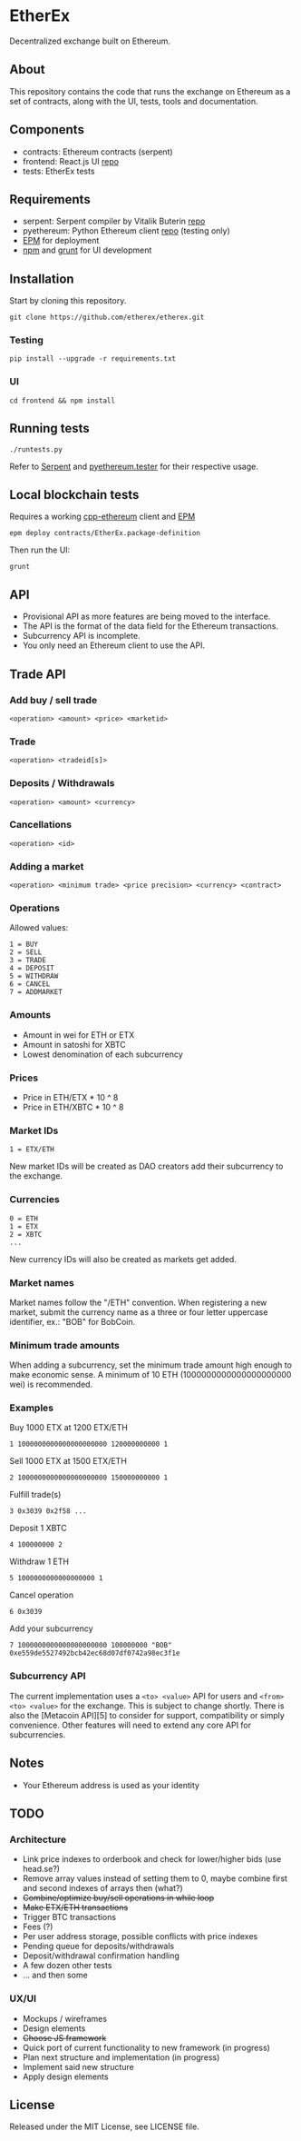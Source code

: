 EtherEx
=======

Decentralized exchange built on Ethereum.


About
-----

This repository contains the code that runs the exchange on Ethereum as a set of contracts, along with the UI, tests, tools and documentation.


Components
----------

* contracts: Ethereum contracts (serpent)
* frontend: React.js UI [repo](https://github.com/facebook/react)
* tests: EtherEx tests


Requirements
------------
* serpent: Serpent compiler by Vitalik Buterin [repo](https://github.com/ethereum/serpent)
* pyethereum: Python Ethereum client [repo](https://github.com/ethereum/pyethereum) (testing only)
* [EPM](https://github.com/project-douglas/epm) for deployment
* [npm](http://nodejs.org/) and [grunt](http://gruntjs.com/) for UI development


Installation
------------

Start by cloning this repository.

```
git clone https://github.com/etherex/etherex.git
```

### Testing
```
pip install --upgrade -r requirements.txt
```

### UI
```
cd frontend && npm install
```


Running tests
-------------
```
./runtests.py
```

Refer to [Serpent](https://github.com/ethereum/serpent) and [pyethereum.tester](https://github.com/ethereum/pyethereum) for their respective usage.


Local blockchain tests
----------------------
Requires a working [cpp-ethereum](https://github.com/ethereum/cpp-ethereum) client and [EPM](https://github.com/project-douglas/epm)

```
epm deploy contracts/EtherEx.package-definition
```

Then run the UI:
```
grunt
```


API
---

* Provisional API as more features are being moved to the interface.
* The API is the format of the data field for the Ethereum transactions.
* Subcurrency API is incomplete.
* You only need an Ethereum client to use the API.


## Trade API

### Add buy / sell trade
```
<operation> <amount> <price> <marketid>
```


### Trade
```
<operation> <tradeid[s]>
```


### Deposits / Withdrawals
```
<operation> <amount> <currency>
```


### Cancellations
```
<operation> <id>
```


### Adding a market
```
<operation> <minimum trade> <price precision> <currency> <contract>
```


### Operations

Allowed values:
```
1 = BUY
2 = SELL
3 = TRADE
4 = DEPOSIT
5 = WITHDRAW
6 = CANCEL
7 = ADDMARKET
```


### Amounts

* Amount in wei for ETH or ETX
* Amount in satoshi for XBTC
* Lowest denomination of each subcurrency


### Prices

* Price in ETH/ETX * 10 ^ 8
* Price in ETH/XBTC * 10 ^ 8


### Market IDs
```
1 = ETX/ETH
```
New market IDs will be created as DAO creators add their subcurrency to the exchange.


### Currencies
```
0 = ETH
1 = ETX
2 = XBTC
...
```
New currency IDs will also be created as markets get added.


### Market names
Market names follow the "<name>/ETH" convention. When registering a new market, submit the currency name as a three or four letter uppercase identifier, ex.: "BOB" for BobCoin.


### Minimum trade amounts
When adding a subcurrency, set the minimum trade amount high enough to make economic sense. A minimum of 10 ETH (1000000000000000000000 wei) is recommended.


### Examples

Buy 1000 ETX at 1200 ETX/ETH
```
1 1000000000000000000000 120000000000 1
```

Sell 1000 ETX at 1500 ETX/ETH
```
2 1000000000000000000000 150000000000 1
```

Fulfill trade(s)
```
3 0x3039 0x2f58 ...
```

Deposit 1 XBTC
```
4 100000000 2
```

Withdraw 1 ETH
```
5 1000000000000000000 1
```

Cancel operation
```
6 0x3039
```

Add your subcurrency
```
7 1000000000000000000000 100000000 "BOB" 0xe559de5527492bcb42ec68d07df0742a98ec3f1e
```


### Subcurrency API

The current implementation uses a `<to> <value>` API for users and `<from> <to> <value>` for the exchange. This is subject to change shortly. There is also the [Metacoin API][5] to consider for support, compatibility or simply convenience. Other features will need to extend any core API for subcurrencies.


Notes
-----
* Your Ethereum address is used as your identity


TODO
----

### Architecture

* Link price indexes to orderbook and check for lower/higher bids (use head.se?)
* Remove array values instead of setting them to 0, maybe combine first and second indexes of arrays then (what?)
* ~~Combine/optimize buy/sell operations in while loop~~
* ~~Make ETX/ETH transactions~~
* Trigger BTC transactions
* Fees (?)
* Per user address storage, possible conflicts with price indexes
* Pending queue for deposits/withdrawals
* Deposit/withdrawal confirmation handling
* A few dozen other tests
* ... and then some

### UX/UI

* Mockups / wireframes
* Design elements
* ~~Choose JS framework~~
* Quick port of current functionality to new framework (in progress)
* Plan next structure and implementation (in progress)
* Implement said new structure
* Apply design elements


## License

Released under the MIT License, see LICENSE file.

